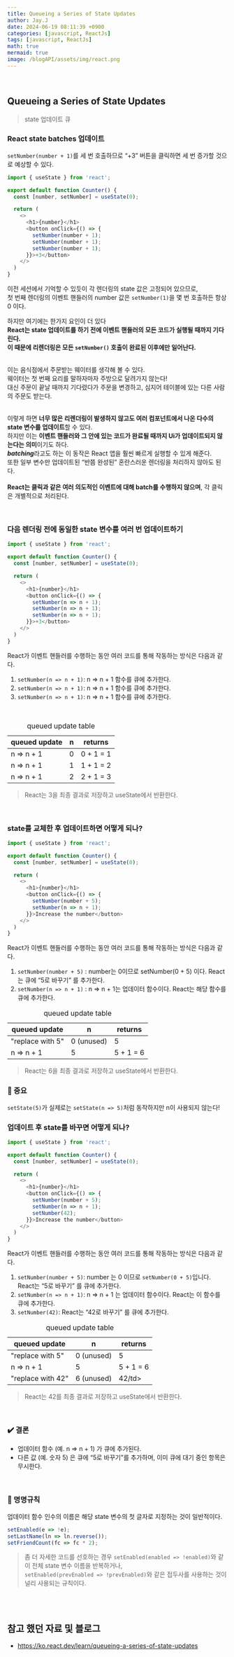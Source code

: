 ```yaml
---
title: Queueing a Series of State Updates
author: Jay.J
date: 2024-06-19 08:11:39 +0900
categories: [javascript, ReactJs]
tags: [javascript, ReactJs]
math: true
mermaid: true
image: /blogAPI/assets/img/react.png
---
```


<br>

## Queueing a Series of State Updates
> state 업데이트 큐

### React state batches 업데이트
```setNumber(number + 1)```를 세 번 호출하므로 “+3” 버튼을 클릭하면 세 번 증가할 것으로 예상할 수 있다.

```js
import { useState } from 'react';

export default function Counter() {
  const [number, setNumber] = useState(0);

  return (
    <>
      <h1>{number}</h1>
      <button onClick={() => {
        setNumber(number + 1);
        setNumber(number + 1);
        setNumber(number + 1);
      }}>+3</button>
    </>
  )
}
```

이전 세션에서 기억할 수 있듯이 각 렌더링의 state 값은 고정되어 있으므로,<br>
첫 번째 렌더링의 이벤트 핸들러의 number 값은 ```setNumber(1)```을 몇 번 호출하든 항상 0 이다.<br>

하지만 여기에는 한가지 요인이 더 있다<br>
<b>React는 state 업데이트를 하기 전에 이벤트 핸들러의 모든 코드가 실행될 때까지 기다린다.<br>
이 때문에 리렌더링은 모든 ```setNumber()``` 호출이 완료된 이후에만 일어난다.</b>

<br>
이는 음식점에서 주문받는 웨이터를 생각해 볼 수 있다.<br>
웨이터는 첫 번째 요리를 말하자마자 주방으로 달려가지 않는다!<br>
대신 주문이 끝날 때까지 기다렸다가 주문을 변경하고, 심지어 테이블에 있는 다른 사람의 주문도 받는다.<br>

<br>

이렇게 하면 <b>너무 많은 리렌더링이 발생하지 않고도 여러 컴포넌트에서 나온 다수의 state 변수를 업데이트</b>할 수 있다.<br>
하지만 이는 <b>이벤트 핸들러와 그 안에 있는 코드가 완료될 때까지 Ui가 업데이트되지 않는다는 의미</b>이기도 하다.<br>
<b><i>batching</i></b>라고도 하는 이 동작은 React 앱을 훨씬 빠르게 실행할 수 있게 해준다.<br>
또한 일부 변수만 업데이트된 “반쯤 완성된” 혼란스러운 렌더링을 처리하지 않아도 된다.<br>
<br>
<b>React는 클릭과 같은 여러 의도적인 이벤트에 대해 batch를 수행하지 않으며</b>, 각 클릭은 개별적으로 처리된다.

<br>

### 다음 렌더링 전에 동일한 state 변수를 여러 번 업데이트하기

```js
import { useState } from 'react';

export default function Counter() {
  const [number, setNumber] = useState(0);

  return (
    <>
      <h1>{number}</h1>
      <button onClick={() => {
        setNumber(n => n + 1);
        setNumber(n => n + 1);
        setNumber(n => n + 1);
      }}>+3</button>
    </>
  )
}
```
React가 이벤트 핸들러를 수행하는 동안 여러 코드를 통해 작동하는 방식은 다음과 같다.

1. ```setNumber(n => n + 1)```: n => n + 1 함수를 큐에 추가한다.
2. ```setNumber(n => n + 1)```: n => n + 1 함수를 큐에 추가한다.
3. ```setNumber(n => n + 1)```: n => n + 1 함수를 큐에 추가한다.

<br>

<table>
  <caption>queued update table</caption>
  <thead>
    <tr>
      <th scope='col'>queued update</th>
      <th scope='col'>n</th>
      <th scope='col'>returns</th>
    </tr>
  </thead>
  <tbody>
    <tr>
      <td>n => n + 1</td>
      <td>0</td>
      <td>0 + 1 = 1</td>
    </tr>
    <tr>
      <td>n => n + 1</td>
      <td>1</td>
      <td>1 + 1 = 2</td>
    </tr>
    <tr>
      <td>n => n + 1</td>
      <td>2</td>
      <td>2 + 1 = 3</td>
    </tr>
  </tbody>
</table>

> React는 3을 최종 결과로 저장하고 useState에서 반환한다.

<br>

### state를 교체한 후 업데이트하면 어떻게 되나?
```js
import { useState } from 'react';

export default function Counter() {
  const [number, setNumber] = useState(0);

  return (
    <>
      <h1>{number}</h1>
      <button onClick={() => {
        setNumber(number + 5);
        setNumber(n => n + 1);
      }}>Increase the number</button>
    </>
  )
}
```
React가 이벤트 핸들러를 수행하는 동안 여러 코드를 통해 작동하는 방식은 다음과 같다.

1. ```setNumber(number + 5)``` : number는 0이므로 setNumber(0 + 5) 이다. React는 큐에 “5로 바꾸기” 를 추가한다.
2. ```setNumber(n => n + 1)``` : n => n + 1는 업데이터 함수이다. React는 해당 함수를 큐에 추가한다.

<table>
  <caption>queued update table</caption>
  <thead>
    <tr>
      <th scope='col'>queued update</th>
      <th scope='col'>n</th>
      <th scope='col'>returns</th>
    </tr>
  </thead>
  <tbody>
    <tr>
      <td>"replace with 5"</td>
      <td>0 (unused)</td>
      <td>5</td>
    </tr>
    <tr>
      <td>n => n + 1</td>
      <td>5</td>
      <td>5 + 1 = 6</td>
    </tr>
  </tbody>
</table>

> React는 6을 최종 결과로 저장하고 useState에서 반환한다.

### 📝 중요
```setState(5)```가 실제로는 ```setState(n => 5)```처럼 동작하지만 n이 사용되지 않는다!
<br>

### 업데이트 후 state를 바꾸면 어떻게 되나?
```js
import { useState } from 'react';

export default function Counter() {
  const [number, setNumber] = useState(0);

  return (
    <>
      <h1>{number}</h1>
      <button onClick={() => {
        setNumber(number + 5);
        setNumber(n => n + 1);
        setNumber(42);
      }}>Increase the number</button>
    </>
  )
}
```
React가 이벤트 핸들러를 수행하는 동안 여러 코드를 통해 작동하는 방식은 다음과 같다.

1. ```setNumber(number + 5)```: number 는 0 이므로 ```setNumber(0 + 5)```입니다. React는 “5로 바꾸기” 를 큐에 추가한다.
2. ```setNumber(n => n + 1)```: n => n + 1 는 업데이터 함수이다. React는 이 함수를 큐에 추가한다.
3. ```setNumber(42)```: React는 “42로 바꾸기” 를 큐에 추가한다.

<table>
  <caption>queued update table</caption>
  <thead>
    <tr>
      <th scope='col'>queued update</th>
      <th scope='col'>n</th>
      <th scope='col'>returns</th>
    </tr>
  </thead>
  <tbody>
    <tr>
      <td>"replace with 5"</td>
      <td>0 (unused)</td>
      <td>5</td>
    </tr>
    <tr>
      <td>n => n + 1</td>
      <td>5</td>
      <td>5 + 1 = 6</td>
    </tr>
    <tr>
      <td>"replace with 42"</td>
      <td>6 (unused)</td>
      <td>42/td>
    </tr>
  </tbody>
</table>

> React는 42를 최종 결과로 저장하고 useState에서 반환한다.

<br>

### ✔️ 결론
- 업데이터 함수 (예. n => n + 1) 가 큐에 추가된다.
- 다른 값 (예. 숫자 5) 은 큐에 “5로 바꾸기”를 추가하며, 이미 큐에 대기 중인 항목은 무시한다.

<br>

### 📝 명명규칙
업데이터 함수 인수의 이름은 해당 state 변수의 첫 글자로 지정하는 것이 일반적이다.
```js
setEnabled(e => !e);
setLastName(ln => ln.reverse());
setFriendCount(fc => fc * 2);
```
> 좀 더 자세한 코드를 선호하는 경우 ```setEnabled(enabled => !enabled)```와 같이 전체 state 변수 이름을 반복하거나,<br>
> ```setEnabled(prevEnabled => !prevEnabled)```와 같은 접두사를 사용하는 것이 널리 사용되는 규칙이다.

<br>
<br>

## 참고 했던 자료 및 블로그  
 - <a href="https://ko.react.dev/learn/queueing-a-series-of-state-updates" target="_blank">https://ko.react.dev/learn/queueing-a-series-of-state-updates</a>
 
